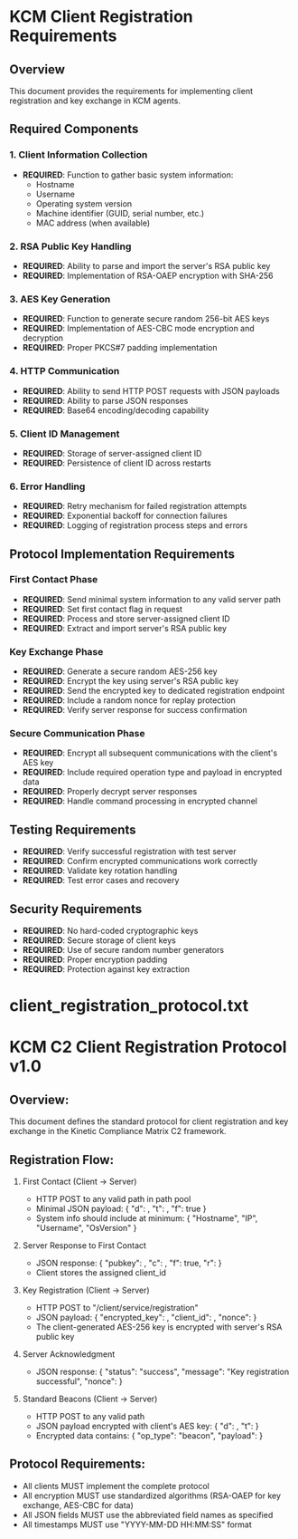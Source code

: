 # KCM Client Registration Requirements

## Overview
This document provides the requirements for implementing client registration and key exchange in KCM agents.

## Required Components

### 1. Client Information Collection
- **REQUIRED**: Function to gather basic system information:
  - Hostname
  - Username
  - Operating system version
  - Machine identifier (GUID, serial number, etc.)
  - MAC address (when available)

### 2. RSA Public Key Handling
- **REQUIRED**: Ability to parse and import the server's RSA public key
- **REQUIRED**: Implementation of RSA-OAEP encryption with SHA-256

### 3. AES Key Generation
- **REQUIRED**: Function to generate secure random 256-bit AES keys
- **REQUIRED**: Implementation of AES-CBC mode encryption and decryption
- **REQUIRED**: Proper PKCS#7 padding implementation

### 4. HTTP Communication
- **REQUIRED**: Ability to send HTTP POST requests with JSON payloads
- **REQUIRED**: Ability to parse JSON responses
- **REQUIRED**: Base64 encoding/decoding capability

### 5. Client ID Management
- **REQUIRED**: Storage of server-assigned client ID
- **REQUIRED**: Persistence of client ID across restarts

### 6. Error Handling
- **REQUIRED**: Retry mechanism for failed registration attempts
- **REQUIRED**: Exponential backoff for connection failures
- **REQUIRED**: Logging of registration process steps and errors

## Protocol Implementation Requirements

### First Contact Phase
- **REQUIRED**: Send minimal system information to any valid server path
- **REQUIRED**: Set first contact flag in request
- **REQUIRED**: Process and store server-assigned client ID
- **REQUIRED**: Extract and import server's RSA public key

### Key Exchange Phase
- **REQUIRED**: Generate a secure random AES-256 key
- **REQUIRED**: Encrypt the key using server's RSA public key
- **REQUIRED**: Send the encrypted key to dedicated registration endpoint
- **REQUIRED**: Include a random nonce for replay protection
- **REQUIRED**: Verify server response for success confirmation

### Secure Communication Phase
- **REQUIRED**: Encrypt all subsequent communications with the client's AES key
- **REQUIRED**: Include required operation type and payload in encrypted data
- **REQUIRED**: Properly decrypt server responses
- **REQUIRED**: Handle command processing in encrypted channel

## Testing Requirements

- **REQUIRED**: Verify successful registration with test server
- **REQUIRED**: Confirm encrypted communications work correctly
- **REQUIRED**: Validate key rotation handling
- **REQUIRED**: Test error cases and recovery

## Security Requirements

- **REQUIRED**: No hard-coded cryptographic keys
- **REQUIRED**: Secure storage of client keys
- **REQUIRED**: Use of secure random number generators
- **REQUIRED**: Proper encryption padding
- **REQUIRED**: Protection against key extraction



# client_registration_protocol.txt

KCM C2 Client Registration Protocol v1.0
=======================================

Overview:
---------
This document defines the standard protocol for client registration and key exchange 
in the Kinetic Compliance Matrix C2 framework.

Registration Flow:
-----------------
1. First Contact (Client → Server)
   - HTTP POST to any valid path in path pool
   - Minimal JSON payload: { "d": <json-system-info>, "t": <random-padding>, "f": true }
   - System info should include at minimum: { "Hostname", "IP", "Username", "OsVersion" }

2. Server Response to First Contact
   - JSON response: { "pubkey": <rsa-public-key>, "c": <client-id>, "f": true, "r": <rotation-info> }
   - Client stores the assigned client_id

3. Key Registration (Client → Server)
   - HTTP POST to "/client/service/registration"
   - JSON payload: { "encrypted_key": <base64-encrypted-aes-key>, "client_id": <client-id>, "nonce": <random-nonce> }
   - The client-generated AES-256 key is encrypted with server's RSA public key

4. Server Acknowledgment
   - JSON response: { "status": "success", "message": "Key registration successful", "nonce": <echoed-nonce> }

5. Standard Beacons (Client → Server)
   - HTTP POST to any valid path
   - JSON payload encrypted with client's AES key: { "d": <encrypted-data>, "t": <random-padding> }
   - Encrypted data contains: { "op_type": "beacon", "payload": <system-info> }

Protocol Requirements:
--------------------
- All clients MUST implement the complete protocol
- All encryption MUST use standardized algorithms (RSA-OAEP for key exchange, AES-CBC for data)
- All JSON fields MUST use the abbreviated field names as specified
- All timestamps MUST use "YYYY-MM-DD HH:MM:SS" format
